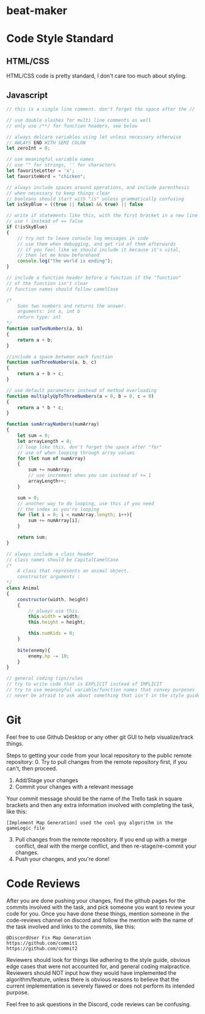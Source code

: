 # beat-maker

# Code Style Standard
## HTML/CSS

HTML/CSS code is pretty standard, I don't care too much about styling.

## Javascript

```javascript
// this is a single line comment. don't forget the space after the //

// use double slashes for multi line comments as well
// only use /**/ for function headers, see below

// always delcare variables using let unless necessary otherwise
// AWLAYS END WITH SEMI COLON
let zeroInt = 0;

// use meaningful variable names
// use "" for strings, '' for characters
let favoriteLetter = 'x';
let favoriteWord = "chicken";

// always include spaces around operations, and include parenthesis
// when necessary to keep things clear
// booleans should start with "is" unless grammatically confusing
let isSkyBlue = ((true || false) && true) || false

// write if statements like this, with the first bracket in a new line
// use ! instead of == false
if (!isSkyBlue)
{
    // try not to leave console log messages in code
    // use them when debugging, and get rid of them afterwards
    // if you feel like we should include it because it's vital,
    // then let me know beforehand
    console.log("the world is ending");
}

// include a function header before a function if the "function"
// of the function isn't clear
// function names should follow camelCase

/*
    Sums two numbers and returns the answer.
    arguments: int a, int b
    return type: int
*/
function sumTwoNumbers(a, b)
{
    return a + b;
}

//include a space between each function
function sumThreeNumbers(a, b, c)
{
    return a + b + c;
}

// use default parameters instead of method overloading
function multiplyUpToThreeNumbers(a = 0, b = 0, c = 0)
{
    return a * b * c;
}

function sumArrayNumbers(numArray)
{
    let sum = 0;
    let arrayLength = 0;
    // loop like this, don't forget the space after "for"
    // use of when looping through array values
    for (let num of numArray)
    {
        sum += numArray;
        // use increment when you can instead of += 1
        arrayLength++;
    }

    sum = 0;
    // another way to do looping, use this if you need
    // the index as you're looping
    for (let i = 0; i < numArray.length; i++){
        sum += numArray[i];
    }

    return sum;
}

// always include a class header
// class names should be CapitalCamelCase
/*
    A class that represents an animal object.
    constructor arguments :
*/
class Animal
{
    constructor(width, height)
    {
        // always use this.
        this.width = width;
        this.height = height;

        this.numKids = 0;
    }
    
    bite(enemy){
        enemy.hp -= 10;
    }
}

// general coding tips/rules
// try to write code that is EXPLICIT instead of IMPLICIT
// try to use meaningful variable/function names that convey purposes
// never be afraid to ask about something that isn't in the style guide

```

# Git
Feel free to use Github Desktop or any other git GUI to help visualize/track things.

Steps to getting your code from your local repository to the public remote repository:
0. Try to pull changes from the remote repository first, if you can't, then proceed.
1. Add/Stage your changes
2. Commit your changes with a relevant message

Your commit message should be the name of the Trello task in square brackets and then any extra information involved with completing the task, like this:
```
[Implement Map Generation] used the cool guy algorithm in the gameLogic file
```
3. Pull changes from the remote repository. If you end up with a merge conflict, deal with the merge conflict, and then re-stage/re-commit your changes.
4. Push your changes, and you're done!


# Code Reviews
After you are done pushing your changes, find the github pages for the commits involved with the task, and pick someone you want to review your code for you. Once you have done these things, mention someone in the code-reviews channel on discord and follow the mention with the name of the task involved and links to the commits, like this:

```
@DiscordUser Fix Map Generation
https://github.com/commit1
https://github.com/commit2
```

Reviewers should look for things like adhering to the style guide, obvious edge cases that were not accounted for, and general coding malpractice. Reviewers should NOT input how they would have implemented the algorithm/feature, unless there is obvious reasons to believe that the current implementation is severely flawed or does not perform its intended purpose.

Feel free to ask questions in the Discord, code reviews can be confusing.